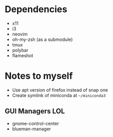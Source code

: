 # Dependencies

- x11
- i3
- neovim
- oh-my-zsh (as a submodule)
- tmux
- polybar
- flameshot

# Notes to myself

- Use apt version of firefox instead of snap one
- Create symlink of miniconda at `~/miniconda3`

## GUI Managers LOL

- gnome-control-center
- blueman-manager


